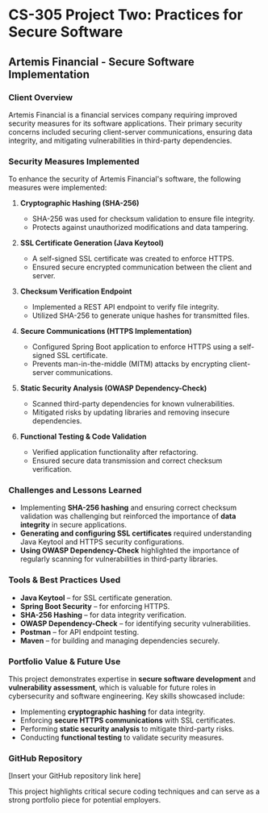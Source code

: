 # CS-305 Project Two: Practices for Secure Software

## **Artemis Financial - Secure Software Implementation**

### **Client Overview**
Artemis Financial is a financial services company requiring improved security measures for its software applications. Their primary security concerns included securing client-server communications, ensuring data integrity, and mitigating vulnerabilities in third-party dependencies.

### **Security Measures Implemented**
To enhance the security of Artemis Financial's software, the following measures were implemented:

1. **Cryptographic Hashing (SHA-256)**  
   - SHA-256 was used for checksum validation to ensure file integrity.
   - Protects against unauthorized modifications and data tampering.

2. **SSL Certificate Generation (Java Keytool)**  
   - A self-signed SSL certificate was created to enforce HTTPS.
   - Ensured secure encrypted communication between the client and server.

3. **Checksum Verification Endpoint**  
   - Implemented a REST API endpoint to verify file integrity.
   - Utilized SHA-256 to generate unique hashes for transmitted files.

4. **Secure Communications (HTTPS Implementation)**  
   - Configured Spring Boot application to enforce HTTPS using a self-signed SSL certificate.
   - Prevents man-in-the-middle (MITM) attacks by encrypting client-server communications.

5. **Static Security Analysis (OWASP Dependency-Check)**  
   - Scanned third-party dependencies for known vulnerabilities.
   - Mitigated risks by updating libraries and removing insecure dependencies.

6. **Functional Testing & Code Validation**  
   - Verified application functionality after refactoring.
   - Ensured secure data transmission and correct checksum verification.

### **Challenges and Lessons Learned**
- Implementing **SHA-256 hashing** and ensuring correct checksum validation was challenging but reinforced the importance of **data integrity** in secure applications.
- **Generating and configuring SSL certificates** required understanding Java Keytool and HTTPS security configurations.
- **Using OWASP Dependency-Check** highlighted the importance of regularly scanning for vulnerabilities in third-party libraries.

### **Tools & Best Practices Used**
- **Java Keytool** – for SSL certificate generation.
- **Spring Boot Security** – for enforcing HTTPS.
- **SHA-256 Hashing** – for data integrity verification.
- **OWASP Dependency-Check** – for identifying security vulnerabilities.
- **Postman** – for API endpoint testing.
- **Maven** – for building and managing dependencies securely.

### **Portfolio Value & Future Use**
This project demonstrates expertise in **secure software development** and **vulnerability assessment**, which is valuable for future roles in cybersecurity and software engineering. Key skills showcased include:
- Implementing **cryptographic hashing** for data integrity.
- Enforcing **secure HTTPS communications** with SSL certificates.
- Performing **static security analysis** to mitigate third-party risks.
- Conducting **functional testing** to validate security measures.

### **GitHub Repository**
[Insert your GitHub repository link here]

This project highlights critical secure coding techniques and can serve as a strong portfolio piece for potential employers.
